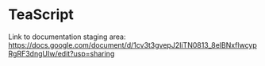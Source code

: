 # TeaScript
Link to documentation staging area:
https://docs.google.com/document/d/1cv3t3gvepJ2IiTN0813_8elBNxflwcypRgRF3dngUIw/edit?usp=sharing
